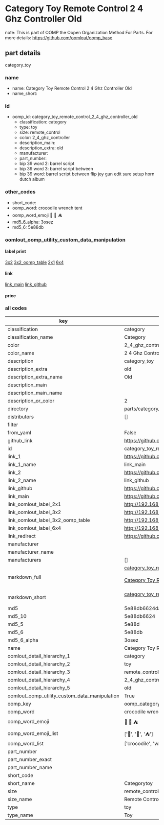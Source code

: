 # Category Toy Remote Control 2 4 Ghz Controller Old  

note: This is part of OOMP the Oopen Organization Method For Parts. For more details: https://github.com/oomlout/oomp_base

##  part details
  



category_toy



### name
* name: Category Toy Remote Control 2 4 Ghz Controller Old
* name_short: 
### id
* oomp_id: category_toy_remote_control_2_4_ghz_controller_old
  * classification: category
  * type: toy
  * size: remote_control
  * color: 2_4_ghz_controller
  * description_main: 
  * description_extra: old
  * manufacturer: 
  * part_number: 
  * bip 39 word 2: barrel script
  * bip 39 word 3: barrel script between
  * bip 39 word: barrel script between flip joy gun edit sure setup horn dutch album

### other_codes
* short_code: 
* oomp_word: crocodile wrench tent
* oomp_word_emoji :crocodile: :wrench: :tent:
* md5_6_alpha: 3osez
* md5_6: 5e88db






### oomlout_oomp_utility_custom_data_manipulation
#### label print
[3x2](http://192.168.1.245:1112/?label=oomp%203osez)
[3x2_oomp_table](http://192.168.1.108:1112/?label=oomp%203osez)
[2x1](http://192.168.1.242:1112/?label=oomp%203osez)
[6x4](http://192.168.1.55:1112/?label=oomp%203osez)    

#### link

[link_main](https://github.com/oomlout/oomlout_oomp_version_1_messy/tree/main/parts/category_toy_remote_control_2_4_ghz_controller_old) [link_github](https://github.com/oomlout/oomlout_oomp_version_1_messy/tree/main/parts/category_toy_remote_control_2_4_ghz_controller_old)                             

#### price







### all codes 
| key | value |  
| --- | --- |  
| classification | category |  
| classification_name | Category |  
| color | 2_4_ghz_controller |  
| color_name | 2 4 Ghz Controller |  
| description | category_toy |  
| description_extra | old |  
| description_extra_name | Old |  
| description_main |  |  
| description_main_name |  |  
| description_or_color | 2  |  
| directory | parts/category_toy_remote_control_2_4_ghz_controller_old |  
| distributors | [] |  
| filter |  |  
| from_yaml | False |  
| github_link | https://github.com/oomlout/oomlout_oomp_part_src/tree/main/parts/category_toy_remote_control_2_4_ghz_controller_old |  
| id | category_toy_remote_control_2_4_ghz_controller_old |  
| link_1 | https://github.com/oomlout/oomlout_oomp_version_1_messy/tree/main/parts/category_toy_remote_control_2_4_ghz_controller_old |  
| link_1_name | link_main |  
| link_2 | https://github.com/oomlout/oomlout_oomp_version_1_messy/tree/main/parts/category_toy_remote_control_2_4_ghz_controller_old |  
| link_2_name | link_github |  
| link_github | https://github.com/oomlout/oomlout_oomp_version_1_messy/tree/main/parts/category_toy_remote_control_2_4_ghz_controller_old |  
| link_main | https://github.com/oomlout/oomlout_oomp_version_1_messy/tree/main/parts/category_toy_remote_control_2_4_ghz_controller_old |  
| link_oomlout_label_2x1 | http://192.168.1.242:1112/?label=oomp%203osez |  
| link_oomlout_label_3x2 | http://192.168.1.245:1112/?label=oomp%203osez |  
| link_oomlout_label_3x2_oomp_table | http://192.168.1.108:1112/?label=oomp%203osez |  
| link_oomlout_label_6x4 | http://192.168.1.55:1112/?label=oomp%203osez |  
| link_redirect | https://github.com/oomlout/oomlout_oomp_version_1_messy/tree/main/parts/category_toy_remote_control_2_4_ghz_controller_old |  
| manufacturer |  |  
| manufacturer_name |  |  
| manufacturers | [] |  
| markdown_full | [category_toy_remote_control_2_4_ghz_controller_old](none)<br>[](none)<br>[Category Toy Remote Control 2 4 Ghz Controller Old](none)<br><br> |  
| markdown_short | [category_toy_remote_control_2_4_ghz_controller_old](none)<br><br> |  
| md5 | 5e88db6624da08cd9fbc45902b706896 |  
| md5_10 | 5e88db6624 |  
| md5_5 | 5e88d |  
| md5_6 | 5e88db |  
| md5_6_alpha | 3osez |  
| name | Category Toy Remote Control 2 4 Ghz Controller Old |  
| oomlout_detail_hierarchy_1 | category |  
| oomlout_detail_hierarchy_2 | toy |  
| oomlout_detail_hierarchy_3 | remote_control |  
| oomlout_detail_hierarchy_4 | 2_4_ghz_controller |  
| oomlout_detail_hierarchy_5 | old |  
| oomlout_oomp_utility_custom_data_manipulation | True |  
| oomp_key | oomp_category_toy_remote_control_2_4_ghz_controller_old |  
| oomp_word | crocodile wrench tent |  
| oomp_word_emoji | :crocodile: :wrench: :tent: |  
| oomp_word_emoji_list | [':crocodile:', ':wrench:', ':tent:'] |  
| oomp_word_list | ['crocodile', 'wrench', 'tent'] |  
| part_number |  |  
| part_number_exact |  |  
| part_number_name |  |  
| short_code |  |  
| short_name | Categorytoy |  
| size | remote_control |  
| size_name | Remote Control |  
| type | toy |  
| type_name | Toy |  

